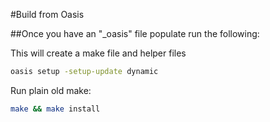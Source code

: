 #Build from Oasis

##Once you have an "_oasis" file populate run the following:

This will create a make file and helper files

```bash
oasis setup -setup-update dynamic
```
Run plain old make:

```bash
make && make install
```

